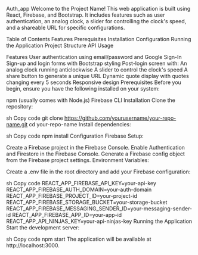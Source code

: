 Auth_app
  Welcome to the Project Name! This web application is built using React, Firebase, and Bootstrap. It includes features such as user authentication, an analog clock, a slider for controlling the clock's speed, and a shareable URL for specific configurations.

Table of Contents
Features
Prerequisites
Installation
Configuration
Running the Application
Project Structure
API Usage

Features
User authentication using email/password and Google Sign-In
Sign-up and login forms with Bootstrap styling
Post-login screen with:
An analog clock running anticlockwise
A slider to control the clock's speed
A share button to generate a unique URL
Dynamic quote display with quotes changing every 5 seconds
Responsive design
Prerequisites
Before you begin, ensure you have the following installed on your system:


npm (usually comes with Node.js)
Firebase CLI
Installation
Clone the repository:

sh
Copy code
git clone https://github.com/yourusername/your-repo-name.git
cd your-repo-name
Install dependencies:

sh
Copy code
npm install
Configuration
Firebase Setup:



Create a Firebase project in the Firebase Console.
Enable Authentication and Firestore in the Firebase Console.
Generate a Firebase config object from the Firebase project settings.
Environment Variables:

Create a .env file in the root directory and add your Firebase configuration:

sh
Copy code
REACT_APP_FIREBASE_API_KEY=your-api-key
REACT_APP_FIREBASE_AUTH_DOMAIN=your-auth-domain
REACT_APP_FIREBASE_PROJECT_ID=your-project-id
REACT_APP_FIREBASE_STORAGE_BUCKET=your-storage-bucket
REACT_APP_FIREBASE_MESSAGING_SENDER_ID=your-messaging-sender-id
REACT_APP_FIREBASE_APP_ID=your-app-id
REACT_APP_API_NINJAS_KEY=your-api-ninjas-key
Running the Application
Start the development server:

sh
Copy code
npm start
The application will be available at http://localhost:3000.



